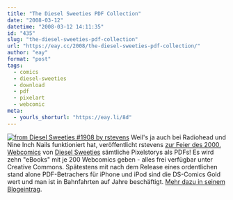 ```yaml
---
title: "The Diesel Sweeties PDF Collection"
date: "2008-03-12"
datetime: "2008-03-12 14:11:35"
id: "435"
slug: "the-diesel-sweeties-pdf-collection"
url: "https://eay.cc/2008/the-diesel-sweeties-pdf-collection/"
author: "eay"
format: "post"
tags:
  - comics
  - diesel-sweeties
  - download
  - pdf
  - pixelart
  - webcomic
meta:
  - yourls_shorturl: "https://eay.li/8d"
---
```


[![](/uploads/2008/dsdownload.gif "from Diesel Sweeties #1908 by rstevens")](http://dieselsweeties.com/archive/1908) Weil's ja auch bei Radiohead und Nine Inch Nails funktioniert hat, veröffentlicht rstevens [zur Feier des 2000. Webcomics](http://www.dieselsweeties.com/blog/?p=283) von [Diesel Sweeties](http://dieselsweeties.com/) sämtliche Pixelstorys als PDFs! Es wird zehn "eBooks" mit je 200 Webcomics geben - alles frei verfügbar unter Creative Commons. Spätestens mit nach dem Release eines ordentlichen stand alone PDF-Betrachers für iPhone und iPod sind die DS-Comics Gold wert und man ist in Bahnfahrten auf Jahre beschäftigt. [Mehr dazu in seinem Blogeintrag](http://www.dieselsweeties.com/blog/?p=284).
